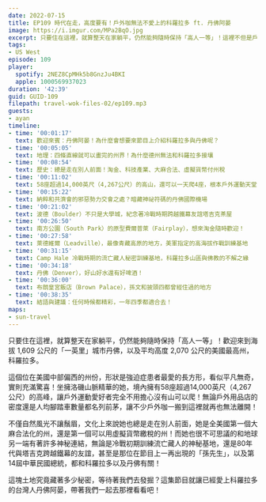 ```yaml
---
date: 2022-07-15
title: EP109 時代在走，高度要有！戶外咖無法不愛上的科羅拉多 ft. 丹佛阿晏
image: https://i.imgur.com/MPa2BqO.jpg
excerpt: 只要住在這裡，就算整天在家躺平，仍然能夠隨時保持「高人一等」！這裡不但是戶外運動天堂，總是走在別人前面，還隱藏著許多有趣的秘密等著我們去發掘！這集節目就讓已經愛上科羅拉多的台灣人丹佛阿晏，帶著我們一起去那裡看看吧！
tags:
- US West
episode: 109
player:
  spotify: 2NEZ8CpMHk5b8GnzJu4BKI
  apple: 1000569937023
duration: '42:39'
guid: GUID-109
filepath: travel-wok-files-02/ep109.mp3
guests:
- ayan
timeline:
- time: '00:01:17'
  text: 歡迎來賓：丹佛阿晏！為什麼會想要來節目上介紹科羅拉多與丹佛呢？
- time: '00:05:05'
  text: 地理：四條直線就可以畫完的州界！為什麼德州無法和科羅拉多接壤
- time: '00:08:54'
  text: 歷史：總是走在別人前面！淘金、科技產業、大麻合法、虛擬貨幣付州稅
- time: '00:11:02'
  text: 58座超過14,000英尺（4,267公尺）的高山，還可以一天爬4座，根本戶外運動天堂
- time: '00:15:22'
  text: 納粹和共濟會的邪惡勢力交會之處？暗藏神祕符碼的丹佛國際機場
- time: '00:21:02'
  text: 波德（Boulder）不只是大學城，紀念著冷戰時期跨越鐵幕友誼塔吉克茶屋
- time: '00:26:50'
  text: 南方公園（South Park）的原型費爾普萊（Fairplay），想來淘金隨時歡迎！
- time: '00:27:58'
  text: 萊德維爾（Leadville），最像青藏高原的地方，美軍指定的高海拔作戰訓練基地
- time: '00:31:15'
  text: Camp Hale 冷戰時期的流亡藏人秘密訓練基地，科羅拉多山區與佛教的不解之緣
- time: '00:34:18'
  text: 丹佛（Denver），好山好水還有好啤酒！
- time: '00:36:00'
  text: 布朗皇宮飯店（Brown Palace），孫文和披頭四都曾經住過的地方
- time: '00:38:35'
  text: 結語與建議：任何時候都精彩，一年四季都適合去！
maps:
- sun-travel
---
```

只要住在這裡，就算整天在家躺平，仍然能夠隨時保持「高人一等」！歡迎來到海拔 1,609 公尺的「一英里」城市丹佛，以及平均高度 2,070 公尺的美國最高州，科羅拉多。

這個位在美國中部偏西的州份，形狀是強迫症患者最愛的長方形，看似平凡無奇，實則充滿驚喜！坐擁洛磯山脈精華的她，境內擁有58座超過14,000英尺（4,267公尺）的高峰，讓戶外運動愛好者完全不用擔心沒有山可以爬！無論戶外用品店的密度還是人均腳踏車數量都名列前茅，讓不少戶外咖一搬到這裡就再也無法離開！

不僅自然風光不讓鬚眉，文化上來說她也總是走在別人前面，她是全美國第一個大麻合法化的州，還是第一個可以用虛擬貨幣繳稅的州！而她也很不可思議的和地球另一端有著許多神秘連結，無論是冷戰初期訓練流亡藏人的神秘基地，還是80年代與塔吉克跨越鐵幕的友誼，甚至是那位在節目上一再出現的「孫先生」，以及第14屆中華民國總統，都和科羅拉多以及丹佛有關！

這塊土地究竟藏著多少秘密，等待著我們去發掘？這集節目就讓已經愛上科羅拉多的台灣人丹佛阿晏，帶著我們一起去那裡看看吧！
